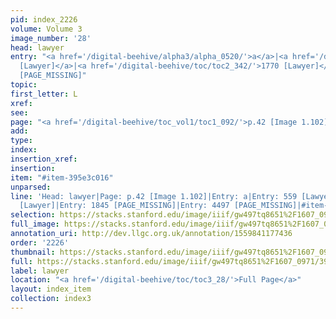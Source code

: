 ```yaml
---
pid: index_2226
volume: Volume 3
image_number: '28'
head: lawyer
entry: "<a href='/digital-beehive/alpha3/alpha_0520/'>a</a>|<a href='/digital-beehive/toc/toc2_130/'>559
  [Lawyer]</a>|<a href='/digital-beehive/toc/toc2_342/'>1770 [Lawyer]</a>|1845 [PAGE_MISSING]|4497
  [PAGE_MISSING]"
topic: 
first_letter: L
xref: 
see: 
page: "<a href='/digital-beehive/toc_vol1/toc1_092/'>p.42 [Image 1.102]</a>"
add: 
type: 
index: 
insertion_xref: 
insertion: 
item: "#item-395e3c016"
unparsed: 
line: 'Head: lawyer|Page: p.42 [Image 1.102]|Entry: a|Entry: 559 [Lawyer]|Entry: 1770
  [Lawyer]|Entry: 1845 [PAGE_MISSING]|Entry: 4497 [PAGE_MISSING]|#item-395e3c016'
selection: https://stacks.stanford.edu/image/iiif/gw497tq8651%2F1607_0971/399,403,786,185/full/0/default.jpg
full_image: https://stacks.stanford.edu/image/iiif/gw497tq8651%2F1607_0971/full/full/0/default.jpg
annotation_uri: http://dev.llgc.org.uk/annotation/1559841177436
order: '2226'
thumbnail: https://stacks.stanford.edu/image/iiif/gw497tq8651%2F1607_0971/399,403,786,185/150,/0/default.jpg
full: https://stacks.stanford.edu/image/iiif/gw497tq8651%2F1607_0971/399,403,786,185/full/0/default.jpg
label: lawyer
location: "<a href='/digital-beehive/toc/toc3_28/'>Full Page</a>"
layout: index_item
collection: index3
---
```

